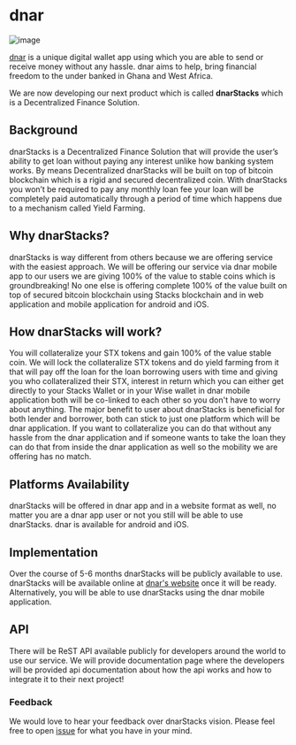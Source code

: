 # dnar

![image](https://firebasestorage.googleapis.com/v0/b/skdev-302ae.appspot.com/o/dnar.png?alt=media&token=d51890e4-8eb8-4ad5-bb7d-20f1101fc154)

[dnar](https://dnar.io) is a unique digital wallet app using which you are able to send or receive money without any hassle. dnar aims to help, bring financial freedom to the under banked in Ghana and West Africa.


We are now developing our next product which is called **dnarStacks** which is a Decentralized Finance Solution.

## Background

dnarStacks is a Decentralized Finance Solution that will provide the user’s ability to get loan without paying any interest unlike how banking system works. By means Decentralized dnarStacks will be built on top of bitcoin blockchain which is a rigid and secured decentralized coin. 
With dnarStacks you won’t be required to pay any monthly loan fee your loan will be completely paid automatically through a period of time which happens due to a mechanism called Yield Farming.


## Why dnarStacks?
dnarStacks is way different from others because we are offering service with the easiest approach. We will be offering our service via dnar mobile app to our users we are giving 100% of the value to stable coins which is groundbreaking! No one else is offering complete 100% of the value built on top of secured bitcoin blockchain using Stacks blockchain and in web application and mobile application for android and iOS.

 
 
## How dnarStacks will work?

You will collateralize your STX tokens and gain 100% of the value stable coin. We will lock the collateralize STX tokens and do yield farming from it that will pay off the loan for the loan borrowing users with time and giving you who collateralized their STX, interest in return which you can either get directly to your Stacks Wallet or in your Wise wallet in dnar mobile application both will be co-linked to each other so you don't have to worry about anything. The major benefit to user about dnarStacks is beneficial for both lender and borrower, both can stick to just one platform which will be dnar application. If you want to collateralize you can do that without any hassle from the dnar application and if someone wants to take the loan they can do that from inside the dnar application as well so the mobility we are offering has no match.  

## Platforms Availability

dnarStacks will be offered in dnar app and in a website format as well, no matter you are a dnar app user or not you still will be able to use dnarStacks. dnar is available for android and iOS.

## Implementation

Over the course of 5-6 months dnarStacks will be publicly available to use. dnarStacks will be available online at [dnar's website](https://dnar.io) once it will be ready. Alternatively, you will be able to use dnarStacks using the dnar mobile application.
## API

There will be ReST API available publicly for developers around the world to use our service. We will provide documentation page where the developers will be provided api documentation about how the api works and how to integrate it to their next project!

### Feedback

We would love to hear your feedback over dnarStacks vision. Please feel free to open [issue](https://github.com/dnarStacks/.github/issues) for what you have in your mind.


